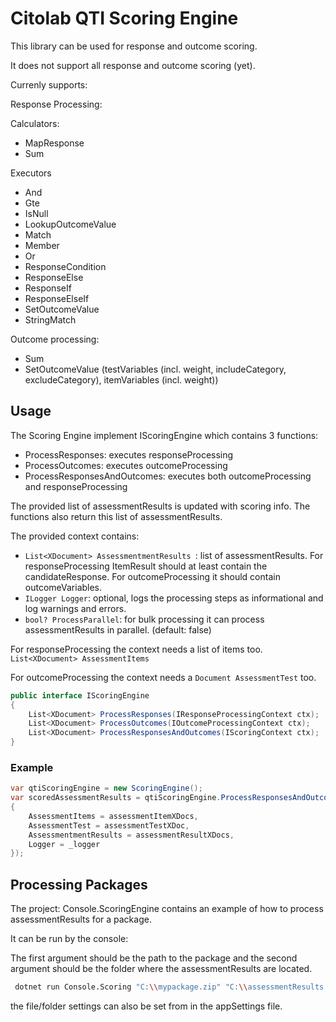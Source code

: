 # Citolab QTI Scoring Engine

This library can be used for response and outcome scoring.

It does not support all response and outcome scoring (yet).

Currenly supports:

Response Processing:

Calculators:
- MapResponse
- Sum

Executors
- And
- Gte
- IsNull
- LookupOutcomeValue
- Match
- Member
- Or
- ResponseCondition
- ResponseElse
- ResponseIf
- ResponseElseIf
- SetOutcomeValue
- StringMatch

Outcome processing:

- Sum
- SetOutcomeValue (testVariables (incl. weight, includeCategory, excludeCategory), itemVariables (incl. weight))

## Usage

The Scoring Engine implement IScoringEngine which contains 3 functions:

- ProcessResponses: executes responseProcessing
- ProcessOutcomes: executes outcomeProcessing
- ProcessResponsesAndOutcomes: executes both outcomeProcessing and responseProcessing

The provided list of assessmentResults is updated with scoring info. The functions also return this list of assessmentResults.

The provided context contains:

- ```List<XDocument> AssessmentmentResults ```: list of assessmentResults. For responseProcessing ItemResult should at least contain the candidateResponse. For outcomeProcessing it should contain outcomeVariables.
- ```ILogger Logger```: optional, logs the processing steps as informational and log warnings and errors. 
- ```bool? ProcessParallel```: for bulk processing it can process assessmentResults in parallel. (default: false)

For responseProcessing the context needs a list of items too. ```List<XDocument> AssessmentItems```

For outcomeProcessing the context needs a ```Document AssessmentTest``` too.


```C#
public interface IScoringEngine
{
    List<XDocument> ProcessResponses(IResponseProcessingContext ctx);
    List<XDocument> ProcessOutcomes(IOutcomeProcessingContext ctx);
    List<XDocument> ProcessResponsesAndOutcomes(IScoringContext ctx);
}
```

### Example
```C#
var qtiScoringEngine = new ScoringEngine();
var scoredAssessmentResults = qtiScoringEngine.ProcessResponsesAndOutcomes(new ScoringContext
{
    AssessmentItems = assessmentItemXDocs,
    AssessmentTest = assessmentTestXDoc,
    AssessmentmentResults = assessmentResultXDocs,
    Logger = _logger
});
```

## Processing Packages

The project: Console.ScoringEngine contains an example of how to process assessmentResults for a package.

It can be run by the console:

The first argument should be the path to the package and the second argument should be the folder where the assessmentResults are located.

``` bash
 dotnet run Console.Scoring "C:\\mypackage.zip" "C:\\assessmentResults
 ```
 the file/folder settings can also be set from in the appSettings file.

 